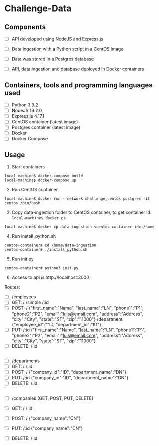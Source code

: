 # Challenge-Data

## Components
- [ ] API developed using NodeJS and Express.js
- [ ] Data ingestion with a Python script in a CentOS image
- [ ] Data was stored in a Postgres database
- [ ] API, data ingestion and database deployed in Docker containers


## Containers, tools and programming languages used 
- [ ] Python 3.9.2
- [ ] NodeJS 19.2.0
- [ ] Express.js 4.17.1
- [ ] CentOS container (latest image)
- [ ] Postgres container (latest image)
- [ ] Docker
- [ ] Docker Compose

## Usage

1) Start containers
```
local-machine$ docker-compose build
local-machine$ docker-compose up
```
2) Run CentOS container 
```
local-machine$ docker run --network challenge_centos-postgres -it centos /bin/bash
```
3) Copy data-ingestion folder to CentOS container, to get container id: ``` local-machine$ docker ps ```
```
local-machine$ docker cp data-ingestion <centos-container-id>:/home
```
4) Run install_python.sh
```
centos-container# cd /home/data-ingestion
centos-container# ./install_python.sh
```
5) Run init.py
```
centos-container# python3 init.py
```
6) Access to api is http://localhost:3000

Routes:
- [ ] /employees 
- [ ] GET: / /simple /:id
- [ ] POST: / {"first_name":"Name", "last_name":"LN", "phone1":"P1", "phone2":"P2", "email":"luis@email.com", "address":"Address", "city":"City", "state":"ST", "zip":"11000"} /department {"employee_id":""ID, "department_id":"ID"}
- [ ] PUT: /:id {"first_name":"Name", "last_name":"LN", "phone1":"P1", "phone2":"P2", "email":"luis@email.com", "address":"Address", "city":"City", "state":"ST", "zip":"11000"}
- [ ] DELETE: /:id
##
- [ ] /departments 
- [ ] GET: / /:id
- [ ] POST: / {"company_id":"ID", "department_name":"DN"}
- [ ] PUT: /:id {"company_id":"ID", "department_name":"DN"}
- [ ] DELETE: /:id
##   
- [ ] /companies (GET, POST, PUT, DELETE)
- [ ] GET: / /:id
- [ ] POST: / {"company_name":"CN"}
- [ ] PUT: /:id {"company_name":"CN"}
- [ ] DELETE: /:id

